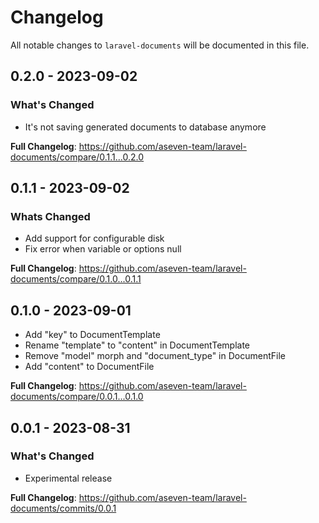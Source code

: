 # Changelog

All notable changes to `laravel-documents` will be documented in this file.

## 0.2.0 - 2023-09-02

### What's Changed

- It's not saving generated documents to database anymore

**Full Changelog**: https://github.com/aseven-team/laravel-documents/compare/0.1.1...0.2.0

## 0.1.1 - 2023-09-02

### Whats Changed

- Add support for configurable disk
- Fix error when variable or options null

**Full Changelog**: https://github.com/aseven-team/laravel-documents/compare/0.1.0...0.1.1

## 0.1.0 - 2023-09-01

- Add "key" to DocumentTemplate
- Rename "template" to "content" in DocumentTemplate
- Remove "model" morph and "document_type" in DocumentFile
- Add "content" to DocumentFile

**Full Changelog**: https://github.com/aseven-team/laravel-documents/compare/0.0.1...0.1.0

## 0.0.1 - 2023-08-31

### What's Changed

- Experimental release

**Full Changelog**: https://github.com/aseven-team/laravel-documents/commits/0.0.1
